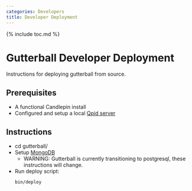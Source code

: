 ```yaml
---
categories: Developers
title: Developer Deployment
---
```


{% include toc.md %}

# Gutterball Developer Deployment

Instructions for deploying gutterball from source.

## Prerequisites

 * A functional Candlepin install
 * Configured and setup a local [Qpid server](/docs/candlepin/amqp.html)

## Instructions

 * cd gutterball/
 * Setup [MongoDB](mongodbsetup.html)
   * WARNING: Gutterball is currently transitioning to postgresql, these instructions will change.
 * Run deploy script:
   ```
   bin/deploy
   ```




